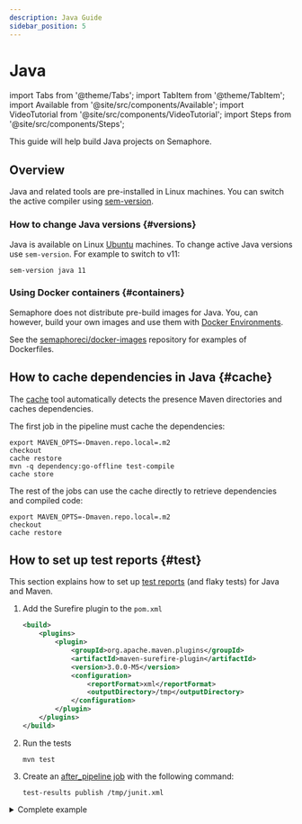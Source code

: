 ```yaml
---
description: Java Guide
sidebar_position: 5
---
```


# Java

import Tabs from '@theme/Tabs';
import TabItem from '@theme/TabItem';
import Available from '@site/src/components/Available';
import VideoTutorial from '@site/src/components/VideoTutorial';
import Steps from '@site/src/components/Steps';


This guide will help build Java projects on Semaphore.

## Overview

Java and related tools are pre-installed in Linux machines. You can switch the active compiler using [sem-version](../../reference/toolbox#sem-version).

### How to change Java versions {#versions}


Java is available on Linux [Ubuntu](../../reference/os-ubuntu) machines. To change active Java versions use `sem-version`. For example to switch to v11:

```shell
sem-version java 11
```

### Using Docker containers {#containers}

Semaphore does not distribute pre-build images for Java. You, can however, build your own images and use them with [Docker Environments](../../using-semaphore/pipelines#docker-environments).

See the [semaphoreci/docker-images](https://github.com/semaphoreci/docker-images) repository for examples of Dockerfiles.

## How to cache dependencies in Java {#cache}

The [cache](../../reference/toolbox#cache) tool automatically detects the presence Maven directories and caches dependencies.

The first job in the pipeline must cache the dependencies:

```shell
export MAVEN_OPTS=-Dmaven.repo.local=.m2
checkout
cache restore
mvn -q dependency:go-offline test-compile
cache store
```

The rest of the jobs can use the cache directly to retrieve dependencies and compiled code:

```shell
export MAVEN_OPTS=-Dmaven.repo.local=.m2
checkout
cache restore
```

## How to set up test reports {#test}


This section explains how to set up [test reports](../../using-semaphore/tests/test-reports) (and flaky tests) for Java and Maven.

<Steps>

1. Add the Surefire plugin to the `pom.xml`

    ```xml
    <build>
        <plugins>
            <plugin>
                <groupId>org.apache.maven.plugins</groupId>
                <artifactId>maven-surefire-plugin</artifactId>
                <version>3.0.0-M5</version>
                <configuration>
                    <reportFormat>xml</reportFormat>
                    <outputDirectory>/tmp</outputDirectory>
                </configuration>
            </plugin>
        </plugins>
    </build>
    ```

2. Run the tests

    ```shell
    mvn test
    ```

3. Create an [after_pipeline job](../../using-semaphore/pipelines#after-pipeline-job) with the following command:

    ```shell
    test-results publish /tmp/junit.xml
    ```

</Steps>

<details>
<summary>Complete example</summary>
<div>

```yaml
version: v1.0
name: Java & Maven Example
agent:
  machine:
    type: e1-standard-2
    os_image: ubuntu2004

blocks:
  - name: Setup
    task:
      env_vars:
        # Set maven to use a local directory. This is required for
        # the cache util. It must be set in all blocks.
        - name: MAVEN_OPTS
          value: "-Dmaven.repo.local=.m2"
      jobs:
        - name: Dependencies
          commands:
            - checkout
            - cache restore
            # Download all JARs possible and compile as much as possible
            # Use -q to reduce output spam
            - mvn -q dependency:go-offline test-compile
            - cache store
  - name: Tests
    task:
      env_vars:
        - name: MAVEN_OPTS
          value: "-Dmaven.repo.local=.m2"
      prologue:
        commands:
          - checkout
          - cache restore
      jobs:
        - name: Everything
          commands:
            - mvn test
            - mvn -q package
    epilogue:
      always:
        commands:
          - test-results publish /tmp/junit.xml
```

</div>
</details>
